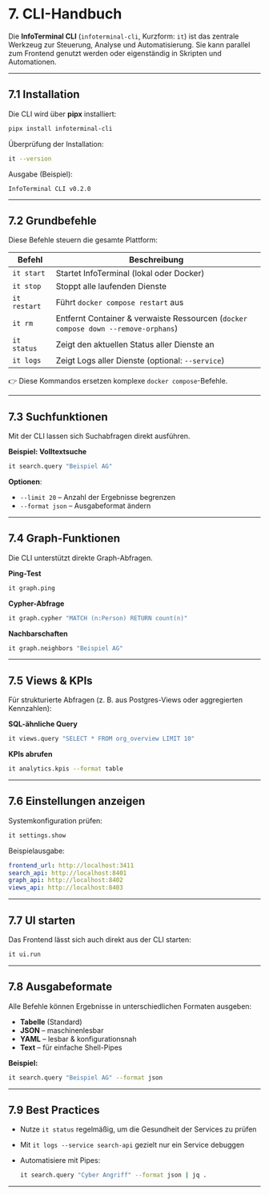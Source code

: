 # 7. CLI-Handbuch

Die **InfoTerminal CLI** (`infoterminal-cli`, Kurzform: `it`) ist das zentrale Werkzeug zur Steuerung, Analyse und Automatisierung.
Sie kann parallel zum Frontend genutzt werden oder eigenständig in Skripten und Automationen.

---

## 7.1 Installation

Die CLI wird über **pipx** installiert:

```bash
pipx install infoterminal-cli
```

Überprüfung der Installation:

```bash
it --version
```

Ausgabe (Beispiel):

```
InfoTerminal CLI v0.2.0
```

---

## 7.2 Grundbefehle

Diese Befehle steuern die gesamte Plattform:

| Befehl       | Beschreibung                                                                       |
| ------------ | ---------------------------------------------------------------------------------- |
| `it start`   | Startet InfoTerminal (lokal oder Docker)                                           |
| `it stop`    | Stoppt alle laufenden Dienste                                                      |
| `it restart` | Führt `docker compose restart` aus                                                 |
| `it rm`      | Entfernt Container & verwaiste Ressourcen (`docker compose down --remove-orphans`) |
| `it status`  | Zeigt den aktuellen Status aller Dienste an                                        |
| `it logs`    | Zeigt Logs aller Dienste (optional: `--service`)                                   |

👉 Diese Kommandos ersetzen komplexe `docker compose`-Befehle.

---

## 7.3 Suchfunktionen

Mit der CLI lassen sich Suchabfragen direkt ausführen.

**Beispiel: Volltextsuche**

```bash
it search.query "Beispiel AG"
```

**Optionen**:

* `--limit 20` – Anzahl der Ergebnisse begrenzen
* `--format json` – Ausgabeformat ändern

---

## 7.4 Graph-Funktionen

Die CLI unterstützt direkte Graph-Abfragen.

**Ping-Test**

```bash
it graph.ping
```

**Cypher-Abfrage**

```bash
it graph.cypher "MATCH (n:Person) RETURN count(n)"
```

**Nachbarschaften**

```bash
it graph.neighbors "Beispiel AG"
```

---

## 7.5 Views & KPIs

Für strukturierte Abfragen (z. B. aus Postgres-Views oder aggregierten Kennzahlen):

**SQL-ähnliche Query**

```bash
it views.query "SELECT * FROM org_overview LIMIT 10"
```

**KPIs abrufen**

```bash
it analytics.kpis --format table
```

---

## 7.6 Einstellungen anzeigen

Systemkonfiguration prüfen:

```bash
it settings.show
```

Beispielausgabe:

```yaml
frontend_url: http://localhost:3411
search_api: http://localhost:8401
graph_api: http://localhost:8402
views_api: http://localhost:8403
```

---

## 7.7 UI starten

Das Frontend lässt sich auch direkt aus der CLI starten:

```bash
it ui.run
```

---

## 7.8 Ausgabeformate

Alle Befehle können Ergebnisse in unterschiedlichen Formaten ausgeben:

* **Tabelle** (Standard)
* **JSON** – maschinenlesbar
* **YAML** – lesbar & konfigurationsnah
* **Text** – für einfache Shell-Pipes

**Beispiel:**

```bash
it search.query "Beispiel AG" --format json
```

---

## 7.9 Best Practices

* Nutze `it status` regelmäßig, um die Gesundheit der Services zu prüfen
* Mit `it logs --service search-api` gezielt nur ein Service debuggen
* Automatisiere mit Pipes:

  ```bash
  it search.query "Cyber Angriff" --format json | jq .
  ```

---
